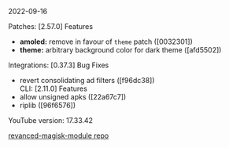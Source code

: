 2022-09-16
  

Patches:   [2.57.0] 
 Features
* **amoled:** remove in favour of `theme` patch ([0032301])
* **theme:** arbitrary background color for dark theme ([afd5502])  

Integrations:   [0.37.3] 
 Bug Fixes
* revert consolidating ad filters ([f96dc38])  
CLI:   [2.11.0] 
 Features
* allow unsigned apks ([22a67c7])
* riplib ([96f6576])  

YouTube version: 17.33.42  

[revanced-magisk-module repo](https://github.com/j-hc/revanced-magisk-module)
